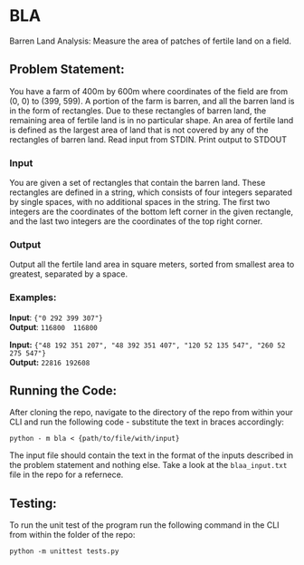 # BLA
Barren Land Analysis: Measure the area of patches of fertile land on a field.

## Problem Statement:

You have a farm of 400m by 600m where coordinates of the field are from (0, 0) to (399, 599). A portion of the farm is barren, and all the barren land is in the form of rectangles. Due to these rectangles of barren land, the remaining area of fertile land is in no particular shape. An area of fertile land is defined as the largest area of land that is not covered by any of the rectangles of barren land. 
Read input from STDIN. Print output to STDOUT

### Input 
You are given a set of rectangles that contain the barren land. These rectangles are defined in a string, which consists of four integers separated by single spaces, with no additional spaces in the string. The first two integers are the coordinates of the bottom left corner in the given rectangle, and the last two integers are the coordinates of the top right corner. 

### Output 
Output all the fertile land area in square meters, sorted from smallest area to greatest, separated by a space. 

### Examples:

**Input**:  `{"0 292 399 307"}`  
**Output**: `116800  116800`

**Input:** `{"48 192 351 207", "48 392 351 407", "120 52 135 547", "260 52 275 547"}`  
**Output:** `22816 192608`

## Running the Code:

After cloning the repo, navigate to the directory of the repo from within your CLI and run the following code - substitute the text in braces accordingly:

`python - m bla < {path/to/file/with/input}`

 The input file should contain the text in the format of the inputs described in the problem statement and nothing else. Take a look at the  `blaa_input.txt` file in the repo for a refernece.
 
 ## Testing:
 
 To run the unit test of the program run the following command in the CLI from within the folder of the repo:
 
 `python -m unittest tests.py` 

